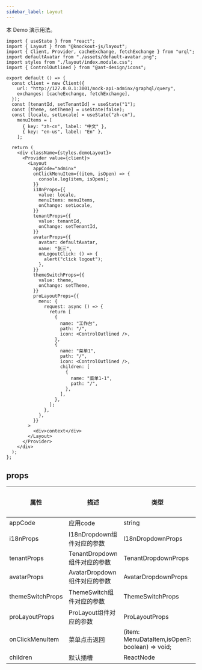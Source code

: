 ```yaml
---
sidebar_label: Layout
---
```


本 Demo 演示用法。

```tsx preview
import { useState } from "react";
import { Layout } from "@knockout-js/layout";
import { Client, Provider, cacheExchange, fetchExchange } from "urql";
import defaultAvatar from "./assets/default-avatar.png";
import styles from "./layout/index.module.css";
import { ControlOutlined } from "@ant-design/icons";

export default () => {
  const client = new Client({
    url: "http://127.0.0.1:3001/mock-api-adminx/graphql/query",
    exchanges: [cacheExchange, fetchExchange],
  });
  const [tenantId, setTenantId] = useState("1");
  const [theme, setTheme] = useState(false);
  const [locale, setLocale] = useState("zh-cn"),
    menuItems = [
      { key: "zh-cn", label: "中文" },
      { key: "en-us", label: "En" },
    ];

  return (
    <div className={styles.demoLayout}>
      <Provider value={client}>
        <Layout
          appCode="adminx"
          onClickMenuItem={(item, isOpen) => {
            console.log(item, isOpen);
          }}
          i18nProps={{
            value: locale,
            menuItems: menuItems,
            onChange: setLocale,
          }}
          tenantProps={{
            value: tenantId,
            onChange: setTenantId,
          }}
          avatarProps={{
            avatar: defaultAvatar,
            name: "张三",
            onLogoutClick: () => {
              alert("click logout");
            },
          }}
          themeSwitchProps={{
            value: theme,
            onChange: setTheme,
          }}
          proLayoutProps={{
            menu: {
              request: async () => {
                return [
                  {
                    name: "工作台",
                    path: "/",
                    icon: <ControlOutlined />,
                  },
                  {
                    name: "菜单1",
                    path: "/",
                    icon: <ControlOutlined />,
                    children: [
                      {
                        name: "菜单1-1",
                        path: "/",
                      },
                    ],
                  },
                ];
              },
            },
          }}
        >
          <div>context</div>
        </Layout>
      </Provider>
    </div>
  );
};
```

## props

<!-- <ReactDocgenProps path="../src/components/layout/index.tsx"></ReactDocgenProps> -->

| 属性             | 描述                         | 类型                                           | 必填 | 默认值 |
| ---------------- | ---------------------------- | ---------------------------------------------- | ---- | ------ |
| appCode          | 应用code                     | string                                         | ✅   | -      |
| i18nProps        | I18nDropdown组件对应的参数   | I18nDropdownProps                              | ✅   | -      |
| tenantProps      | TenantDropdown组件对应的参数 | TenantDropdownProps                            | ✅   | -      |
| avatarProps      | AvatarDropdown组件对应的参数 | AvatarDropdownProps                            | ✅   | -      |
| themeSwitchProps | ThemeSwitch组件对应的参数    | ThemeSwitchProps                               | ✅   | -      |
| proLayoutProps   | ProLayout组件对应的参数      | ProLayoutProps                                 | ❌   | -      |
| onClickMenuItem  | 菜单点击返回                 | (item: MenuDataItem,isOpen?: boolean) => void; | ❌   | -      |
| children         | 默认插槽                     | ReactNode                                      | ✅   | -      |
